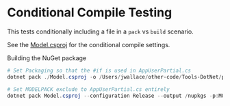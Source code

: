 # Conditional Compile Testing

This tests conditionally including a file in a `pack` vs `build` scenario.

See the [Model.csproj](./Model.csproj) for the conditional compile settings.

Building the NuGet package

```powershell
# Set Packaging so that the #if is used in AppUserPartial.cs
dotnet pack ./Model.csproj -o /Users/jwallace/other-code/Tools-DotNet/packages -p:Packing=Packaging -p:version=1.1.1

# Set MODELPACK exclude to AppUserPartial.cs entirely
dotnet pack Model.csproj --configuration Release --output /nupkgs -p:MODELPACK=true -p:Version=1.1.1
```

